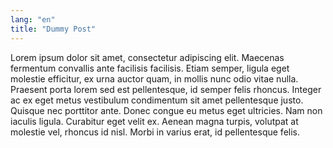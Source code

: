 ```yaml
---
lang: "en"
title: "Dummy Post"
---
```


Lorem ipsum dolor sit amet, consectetur adipiscing elit. Maecenas fermentum convallis ante facilisis facilisis. Etiam semper, ligula eget molestie efficitur, ex urna auctor quam, in mollis nunc odio vitae nulla. Praesent porta lorem sed est pellentesque, id semper felis rhoncus. Integer ac ex eget metus vestibulum condimentum sit amet pellentesque justo. Quisque nec porttitor ante. Donec congue eu metus eget ultricies. Nam non iaculis ligula. Curabitur eget velit ex. Aenean magna turpis, volutpat at molestie vel, rhoncus id nisl. Morbi in varius erat, id pellentesque felis.
